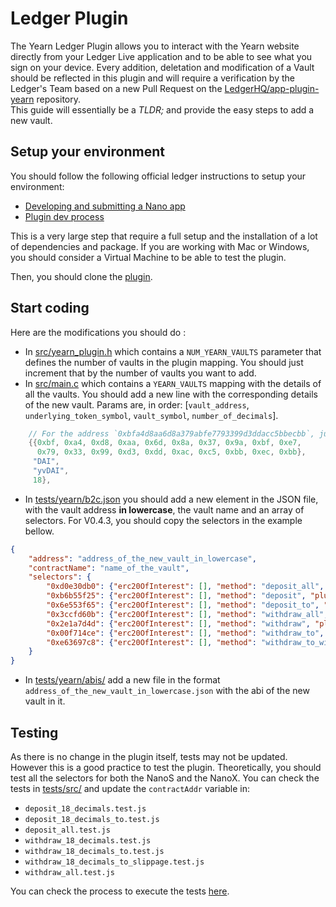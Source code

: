 # Ledger Plugin

The Yearn Ledger Plugin allows you to interact with the Yearn website directly from your Ledger Live application and to be able to see what you sign on your device. Every addition, deletation and modification of a Vault should be reflected in this plugin and will require a verification by the Ledger's Team based on a new Pull Request on the [LedgerHQ/app-plugin-yearn](https://github.com/LedgerHQ/app-plugin-yearn) repository.  
This guide will essentially be a _TLDR;_ and provide the easy steps to add a new vault.

## Setup your environment 

You should follow the following official ledger instructions to setup your environment:
- [Developing and submitting a Nano app](https://developers.ledger.com/docs/nano-app/introduction/)
- [Plugin dev process](https://hackmd.io/300Ukv5gSbCbVcp3cZuwRQ)  

This is a very large step that require a full setup and the installation of a lot of dependencies and package. If you are working with Mac or Windows, you should consider a Virtual Machine to be able to test the plugin.  

Then, you should clone the [plugin](https://github.com/LedgerHQ/app-plugin-yearn).

## Start coding

Here are the modifications you should do :

- In [src/yearn_plugin.h](https://github.com/LedgerHQ/app-plugin-yearn/blob/main/src/yearn_plugin.h#L51) which contains a `NUM_YEARN_VAULTS` parameter that defines the number of vaults in the plugin mapping. You should just increment that by the number of vaults you want to add.  
- In [src/main.c](https://github.com/LedgerHQ/app-plugin-yearn/blob/main/src/main.c#L57) which contains a `YEARN_VAULTS` mapping with the details of all the vaults. You should add a new line with the corresponding details of the new vault. Params are, in order: [`vault_address`, `underlying_token_symbol`, `vault_symbol`, `number_of_decimals`].

```c
	// For the address `0xbfa4d8aa6d8a379abfe7793399d3ddacc5bbecbb`, just add `0x` every 2 characters.
    {{0xbf, 0xa4, 0xd8, 0xaa, 0x6d, 0x8a, 0x37, 0x9a, 0xbf, 0xe7,
      0x79, 0x33, 0x99, 0xd3, 0xdd, 0xac, 0xc5, 0xbb, 0xec, 0xbb},
     "DAI",
     "yvDAI",
     18},
```

- In [tests/yearn/b2c.json](https://github.com/LedgerHQ/app-plugin-yearn/blob/main/tests/yearn/b2c.json) you should add a new element in the JSON file, with the vault address **in lowercase**, the vault name and an array of selectors. For V0.4.3, you should copy the selectors in the example bellow.

```json
{
	"address": "address_of_the_new_vault_in_lowercase",
	"contractName": "name_of_the_vault",
	"selectors": {
		"0xd0e30db0": {"erc20OfInterest": [], "method": "deposit_all", "plugin": "Yearn"},
		"0xb6b55f25": {"erc20OfInterest": [], "method": "deposit", "plugin": "Yearn"},
		"0x6e553f65": {"erc20OfInterest": [], "method": "deposit_to", "plugin": "Yearn"},
		"0x3ccfd60b": {"erc20OfInterest": [], "method": "withdraw_all", "plugin": "Yearn"},
		"0x2e1a7d4d": {"erc20OfInterest": [], "method": "withdraw", "plugin": "Yearn"},
		"0x00f714ce": {"erc20OfInterest": [], "method": "withdraw_to", "plugin": "Yearn"},
		"0xe63697c8": {"erc20OfInterest": [], "method": "withdraw_to_with_slippage", "plugin": "Yearn"}
	}
}
```

- In [tests/yearn/abis/](https://github.com/LedgerHQ/app-plugin-yearn/tree/main/tests/yearn/abis) add a new file in the format `address_of_the_new_vault_in_lowercase.json` with the abi of the new vault in it.

## Testing
As there is no change in the plugin itself, tests may not be updated.  
However this is a good practice to test the plugin. Theoretically, you should test all the selectors for both the NanoS and the NanoX.
You can check the tests in [tests/src/](https://github.com/LedgerHQ/app-plugin-yearn/tree/main/tests/src) and update the `contractAddr` variable in: 
- `deposit_18_decimals.test.js`
- `deposit_18_decimals_to.test.js`
- `deposit_all.test.js`
- `withdraw_18_decimals.test.js`
- `withdraw_18_decimals_to.test.js`
- `withdraw_18_decimals_to_slippage.test.js`
- `withdraw_all.test.js`

You can check the process to execute the tests [here](https://hackmd.io/300Ukv5gSbCbVcp3cZuwRQ#Testing).